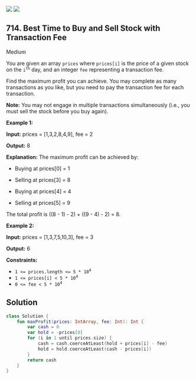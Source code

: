 [![](https://img.shields.io/github/stars/javadev/LeetCode-in-Kotlin?label=Stars&style=flat-square)](https://github.com/javadev/LeetCode-in-Kotlin)
[![](https://img.shields.io/github/forks/javadev/LeetCode-in-Kotlin?label=Fork%20me%20on%20GitHub%20&style=flat-square)](https://github.com/javadev/LeetCode-in-Kotlin/fork)

## 714\. Best Time to Buy and Sell Stock with Transaction Fee

Medium

You are given an array `prices` where `prices[i]` is the price of a given stock on the <code>i<sup>th</sup></code> day, and an integer `fee` representing a transaction fee.

Find the maximum profit you can achieve. You may complete as many transactions as you like, but you need to pay the transaction fee for each transaction.

**Note:** You may not engage in multiple transactions simultaneously (i.e., you must sell the stock before you buy again).

**Example 1:**

**Input:** prices = [1,3,2,8,4,9], fee = 2

**Output:** 8

**Explanation:** The maximum profit can be achieved by: 

- Buying at prices[0] = 1 

- Selling at prices[3] = 8 

- Buying at prices[4] = 4 

- Selling at prices[5] = 9 

The total profit is ((8 - 1) - 2) + ((9 - 4) - 2) = 8.

**Example 2:**

**Input:** prices = [1,3,7,5,10,3], fee = 3

**Output:** 6

**Constraints:**

*   <code>1 <= prices.length <= 5 * 10<sup>4</sup></code>
*   <code>1 <= prices[i] < 5 * 10<sup>4</sup></code>
*   <code>0 <= fee < 5 * 10<sup>4</sup></code>

## Solution

```kotlin
class Solution {
    fun maxProfit(prices: IntArray, fee: Int): Int {
        var cash = 0
        var hold = -prices[0]
        for (i in 1 until prices.size) {
            cash = cash.coerceAtLeast(hold + prices[i] - fee)
            hold = hold.coerceAtLeast(cash - prices[i])
        }
        return cash
    }
}
```
